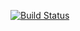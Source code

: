 [![Build Status](https://travis-ci.org/Planteome/planteome-amigo2.svg?branch=master)](https://travis-ci.org/Planteome/planteome-amigo2)



